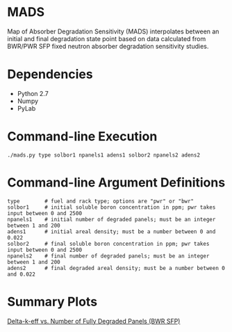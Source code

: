 MADS
====

Map of Absorber Degradation Sensitivity (MADS) interpolates between an initial and final degradation state point based on data calculated from BWR/PWR SFP fixed neutron absorber degradation sensitivity studies.

Dependencies
============

- Python 2.7
- Numpy
- PyLab

Command-line Execution
======================

```
./mads.py type solbor1 npanels1 adens1 solbor2 npanels2 adens2
```

Command-line Argument Definitions
=================================

```
type	    # fuel and rack type; options are "pwr" or "bwr"
solbor1		# initial soluble boron concentration in ppm; pwr takes input between 0 and 2500
npanels1	# initial number of degraded panels; must be an integer between 1 and 200
adens1		# initial areal density; must be a number between 0 and 0.022
solbor2		# final soluble boron concentration in ppm; pwr takes input between 0 and 2500
npanels2	# final number of degraded panels; must be an integer between 1 and 200
adens2		# final degraded areal density; must be a number between 0 and 0.022
```

Summary Plots
=============

[Delta-k-eff vs. Number of Fully Degraded Panels (BWR SFP)](http://rcharts.io/viewer/?ac77c1d20ad6893806b0#.U4M2VVhdWxw "Delta-k-eff vs. Number of Fully Degraded Panels (BWR SFP)")

